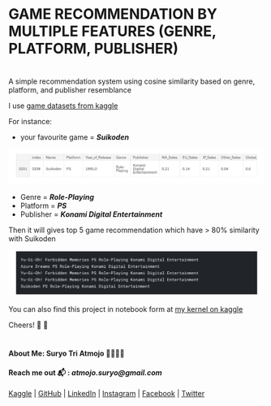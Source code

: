 # GAME RECOMMENDATION BY MULTIPLE FEATURES (GENRE, PLATFORM, PUBLISHER)

#

A simple recommendation system using cosine similarity based on genre, platform, and publisher resemblance

I use [game datasets from kaggle](https://www.kaggle.com/rush4ratio/video-game-sales-with-ratings/)

For instance:
- your favourite game = __*Suikoden*__

![Suikoden](images/Suikoden.png)

- Genre = __*Role-Playing*__
- Platform = __*PS*__
- Publisher = __*Konami Digital Entertainment*__


Then it will gives top 5 game recommendation which have > 80% similarity with Suikoden

![Top 5](images/Top_5.png)

You can also find this project in notebook form at [my kernel on kaggle](https://www.kaggle.com/suryotriatmojo/game-recommendation-multiple-features)

Cheers! :beers: :beers:

#
#### About Me: Suryo Tri Atmojo 👨‍🔬👨‍💻
#### Reach me out 📬 : _atmojo.suryo@gmail.com_
[Kaggle](https://www.kaggle.com/suryotriatmojo)
|
[GitHub](https://github.com/suryotriatmojo)
|
[LinkedIn](https://www.linkedin.com/in/suryo-tri-atmojo-3ab69a85/)
|
[Instagram](https://www.instagram.com/suryotriatmojo/)
|
[Facebook](https://www.facebook.com/suryo.t.atmojo)
|
[Twitter](https://twitter.com/suryota)